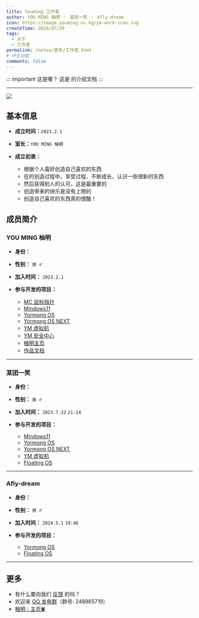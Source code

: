 ```yaml
---
title: Youming 工作室
author: YOU MING 柚明 ︱ 某团一笑 ︱ Afly-dream
icon: https://image.youming.us.kg/ym-work-icon.svg
createTime: 2024/07/29
tags:
  - 关于
  - 工作室
permalink: /notes/更多/工作室.html
# 评论功能
comments: false
---
```


::: important 这是哪？
这是 <Badge text="Youming 工作室" type="tip" /> 的介绍文档
:::

---

![](https://image.youming.us.kg/ym-gzs.svg)

## <Icon name="mingcute:document-line" color="currentColor" /> 基本信息

- **成立时间：**`2023.2.1`
- **室长：**`YOU MING 柚明`
- **成立初衷：**

  - 根据个人喜好创造自己喜欢的东西
  - 在的创造过程中，享受过程、不断成长、认识一些很新的东西
  - 然后获得别人的认可，这是最重要的
  - 创造带来的快乐是没有上限的
  - 创造自己喜欢的东西真的很酷！

## <Icon name="mingcute:contacts-3-line" color="currentColor" /> 成员简介

### <Icon name="mingcute:contacts-2-line" color="currentColor" /> YOU MING 柚明

<VPBanner
  title="YOU MING 柚明"
  content="一个不知名创作者"
  logo="https://image.youming.us.kg/ym.png"
  background="rgba(255, 255, 255, 0.1)"
  :actions='[
    {
      text: "柚明︱主页",
      link:"https://home.youming.us.kg/",
    },
        {
      text: "哔哩哔哩",
      link: "https://space.bilibili.com/1337092956",
      type: "default",
    },
    {
      text: "此文档个人页",
      link: "/intro.html",
      type: "default",
    },
  ]'
/>

- **身份：** <Badge text="工作室室长" type="warning" />
- **性别：** `男 ♂`
- **加入时间：** `2023.2.1`
- **参与开发的项目：**

  - [MC 鼠标指针](/notes/MC-鼠标指针.html) <Badge text="发起者" type="tip" />
  - [Mindows11](/notes/Mindows11.html) <Badge text="发起者" type="tip" />
  - [Yormong OS](/notes/Yormong-OS.html) <Badge text="发起者" type="tip" />
  - [Yormong OS NEXT](/notes/Yormong-OS-NEXT.html) <Badge text="发起者" type="tip" />
  - [YM 虚拟机](/notes/YM-虚拟机.html) <Badge text="发起者" type="tip" />
  - [YM 安全中心](/notes/YM-安全中心.html) <Badge text="发起者" type="tip" />
  - [柚明主页](/notes/柚明主页.html) <Badge text="发起者" type="tip" />
  - [作品文档](/notes/作品文档.html) <Badge text="发起者" type="tip" />

---

### <Icon name="mingcute:contacts-2-line" color="currentColor" /> 某团一笑

<VPBanner
  title="某团一笑"
  content="现在，让我们来看看答案。"
  logo="https://image.youming.us.kg/tx-2.png"
  background="rgba(255, 255, 255, 0.1)"
  :actions='[
    {
      text: "NeXT Speed 工作室",
      link: "#某团一笑",
    },
        {
      text: "哔哩哔哩",
      link:"https://space.bilibili.com/3493093632379150",
      type: "default",
    },
  ]'
/>

- **身份：** <Badge text="工作室成员" type="tip" />
- **性别：** `男 ♂`
- **加入时间：** `2023.7.22`  `21:14`
- **参与开发的项目：**

  - [Mindows11](/notes/Mindows11.html) <Badge text="协作者" type="info" />
  - [Yormong OS](/notes/Yormong-OS.html) <Badge text="协作者" type="info" />
  - [Yormong OS NEXT](/notes/Yormong-OS-NEXT.html) <Badge text="协作者" type="info" />
  - [YM 虚拟机](/notes/YM-虚拟机.html) <Badge text="协作者" type="info" />
  - [Floating OS](/notes/Floating-OS.html) <Badge text="协作者" type="info" />

---

### <Icon name="mingcute:contacts-2-line" color="currentColor" /> Afly-dream

<VPBanner
  title="Afly-dream"
  content="有梦想，才能有希望。"
  logo="https://image.youming.us.kg/tx-3.png"
  background="rgba(255, 255, 255, 0.1)"
  :actions='[
    {
      text: "哔哩哔哩",
      link:"https://space.bilibili.com/1364066451",
    },
  ]'
/>

- **身份：** <Badge text="工作室成员" type="tip" />
- **性别：** `男 ♂`
- **加入时间：** `2024.5.1`  `19:46`
- **参与开发的项目：**

  - [Yormong OS](/notes/Yormong-OS.html) <Badge text="协作者" type="info" />
  - [Floating OS](/notes/Floating-OS.html) <Badge text="发起者" type="tip" />

---

## <Icon name="mingcute:more-3-line" color="currentColor" /> 更多

- 有什么要向我们 [反馈](/反馈中心/) 的吗？
- 欢迎来 [QQ 发电群](https://qm.qq.com/q/K3Lqokpdm0)（群号: 248965719）
- [柚明︱主页🍀](https://home.youming.us.kg/)
